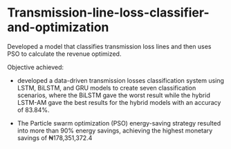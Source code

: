 # Transmission-line-loss-classifier-and-optimization
Developed a model that classifies transmission loss lines and then uses PSO to calculate the revenue optimized.

Objective achieved:

* developed a data-driven transmission losses classification system using LSTM, BiLSTM, and GRU models to create seven classification scenarios, where the BiLSTM gave the worst result while the hybrid LSTM-AM gave the best results for the hybrid models with an accuracy of 83.84%.

* The Particle swarm optimization (PSO) energy-saving strategy resulted into more than 90% energy savings, achieving the highest monetary savings of ₦178,351,372.4
